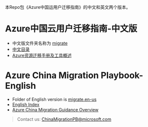 本Repo包《Azure中国运用户迁移指南》的中文和英文两个版本。

# Azure中国云用户迁移指南-中文版
* 中文版文件夹名称为 [migrate](./migrate/)
* [中文目录](./migrate/index.md)
* [Azure资源迁移手册及工具概述](./migrate/china-migration-guidance-overview.md)


# Azure China Migration Playbook-English

* Folder of English version is [migrate.en-us](./migrate.en-us/)
* [English Index](./migrate.en-us/index.md)
* [Azure China Migration Guidance Overview](./migrate.en-us/china-migration-guidance-overview.md)


>Contact us: ChinaMigrationPB@microsoft.com

